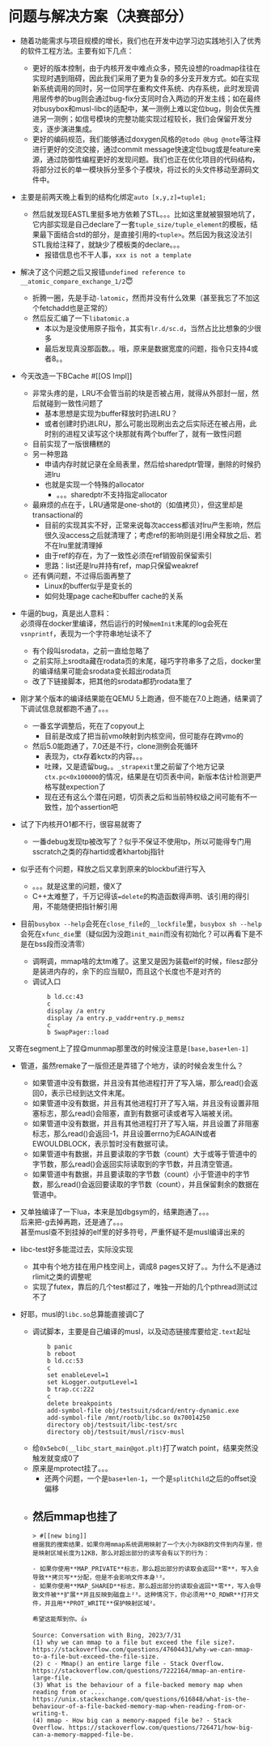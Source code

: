 # 问题与解决方案（决赛部分）

- 随着功能需求与项目规模的增长，我们也在开发中边学习边实践地引入了优秀的软件工程方法。主要有如下几点：  
	- 更好的版本控制，由于内核开发中难点众多，预先设想的roadmap往往在实现时遇到阻碍，因此我们采用了更为复杂的多分支开发方式。如在实现新系统调用的同时，另一位同学在重构文件系统、内存系统，此时发现调用层传参的bug则会通过bug-fix分支同时合入两边的开发主线；如在最终对busybox和musl-libc的适配中，某一测例上难以定位bug，则会优先推进另一测例；如信号模块的完整功能实现过程较长，我们会保留开发分支，逐步演进集成。  
	- 更好的编码规范，我们能够通过doxygen风格的`@todo @bug @note`等注释进行更好的交流交接，通过commit message快速定位bug或是feature来源，通过防御性编程更好的发现问题。我们也正在优化项目的代码结构，将部分过长的单一模块拆分至多个子模块，将过长的头文件移动至源码文件中。  

- 主要是前两天晚上看到的结构化绑定`auto [x,y,z]=tuple1;`  
    - 然后就发现EASTL里挺多地方依赖了STL。。。比如这里就被狠狠地坑了，它内部实现是自己declare了一套`tuple_size/tuple_element`的模板，结果最下面结合std的部分，是直接引用的`<tuple>`。然后因为我这没法引STL我给注释了，就缺少了模板类的declare。。。  
        - 报错信息也不干人事，`xxx is not a template`  

- 解决了这个问题之后又报错`undefined reference to __atomic_compare_exchange_1/2`😇  
	- 折腾一圈，先是手动`-latomic`，然而并没有什么效果（甚至我忘了不加这个fetchadd也是正常的）  
	- 然后反汇编了一下`libatomic.a`  
		- 本以为是没使用原子指令，其实有`lr.d/sc.d`，当然占比比想象的少很多  
		- 最后发现真没那函数。。哦，原来是数据宽度的问题，指令只支持4或者8。。  

- 今天改造一下BCache #[[OS Impl]]  
	- 非常头疼的是，LRU不会管当前的块是否被占用，就得从外部封一层，然后就碰到一致性问题了  
		- 基本思想是实现为buffer释放时扔进LRU？  
		- 或者创建时扔进LRU，那么可能出现刷出去之后实际还在被占用，此时别的进程又读写这个块那就有两个buffer了，就有一致性问题  
	- 目前实现了一版很糟糕的  
	- 另一种思路  
		- 申请内存时就记录在全局表里，然后给sharedptr管理，删除的时候扔进lru  
		- 也就是实现一个特殊的allocator  
			- 。。。sharedptr不支持指定allocator  
    - 最麻烦的点在于，LRU通常是one-shot的（如值拷贝），但这里却是transactional的  
        - 目前的实现其实不好，正常来说每次access都该对lru产生影响，然后很久没access之后就清理了；考虑ref的影响则是引用全释放之后、若不在lru里就清理掉  
        - 由于ref的存在，为了一致性必须在ref销毁前保留索引  
        - 思路：list还是lru并持有ref，map只保留weakref  
    - 还有俩问题，不过得后面再整了  
        - Linux的buffer似乎是变长的  
        - 如何处理page cache和buffer cache的关系  

- 牛逼的bug，真是出人意料：  
  必须得在docker里编译，然后运行的时候`memInit`末尾的log会死在`vsnprintf`，表现为一个字符串地址读不了  
	- 有个段叫srodata，之前一直给忽略了  
	- 之前实际上srodta藏在rodata页的末尾，碰巧字符串多了之后，docker里的编译结果可能会srodata变长超出rodata页  
	- 改了下链接脚本，把其他的srodata都扔rodata里了

- 刚才某个版本的编译结果能在QEMU 5上跑通，但不能在7.0上跑通，结果调了下调试信息就都跑不通了。。。  
	- 一番玄学调整后，死在了copyout上  
		- 目前是改成了把当前vmo映射到内核空间，但可能存在跨vmo的  
	- 然后5.0能跑通了，7.0还是不行，clone测例会死循环  
		- 表现为，ctx存着kctx的内容。。。  
		- 吐辣，又是遗留bug。。`_strapexit`里之前留了个地方记录`ctx.pc<0x100000`的情况，结果是在切页表中间，新版本估计检测更严格写就expection了  
		- 现在还有这么个潜在问题，切页表之后和当前特权级之间可能有不一致性，加个assertion吧  

- 试了下内核开O1都不行，很容易就寄了
	- 一番debug发现tp被改写了？似乎不保证不使用tp，所以可能得专门用sscratch之类的存hartid或者khartobj指针

- 似乎还有个问题，释放之后又拿到原来的blockbuf进行写入  
	- 。。。就是这里的问题，傻X了  
	- C++太难整了，千万记得该`=delete`的构造函数得声明、该引用的得引用，不能随便把指针解引用  

- 目前`busybox --help`会死在`close_file`的`__lockfile`里，`busybox sh --help`会死在`xfunc_die`里（疑似因为没跑`init_main`而没有初始化？可以再看下是不是在bss段而没清零）  
	- 调啊调，mmap啥的太tm难了。这里又是因为装载elf的时候，filesz部分是装进内存的，余下的应当赋0，而且这个长度也不是对齐的  
	- 调试入口  
	  ```
	  	  b ld.cc:43
	  	  c
	  	  display /a entry
	  	  display /a entry.p_vaddr+entry.p_memsz
	  	  c
	  	  b SwapPager::load
	  ```

又寄在segment上了捏😋munmap那里改的时候没注意是`[base,base+len-1]`

- 管道，虽然remake了一版但还是弄错了个地方，读的时候会发生什么？  
	- 如果管道中没有数据，并且没有其他进程打开了写入端，那么read()会返回0，表示已经到达文件末尾。  
	- 如果管道中没有数据，并且有其他进程打开了写入端，并且没有设置非阻塞标志，那么read()会阻塞，直到有数据可读或者写入端被关闭。  
	- 如果管道中没有数据，并且有其他进程打开了写入端，并且设置了非阻塞标志，那么read()会返回-1，并且设置errno为EAGAIN或者EWOULDBLOCK，表示暂时没有数据可读。  
	- 如果管道中有数据，并且要读取的字节数（count）大于或等于管道中的字节数，那么read()会返回实际读取到的字节数，并且清空管道。  
	- 如果管道中有数据，并且要读取的字节数（count）小于管道中的字节数，那么read()会返回要读取的字节数（count），并且保留剩余的数据在管道中。  

- 又单独编译了一下lua，本来是加dbgsym的，结果跑通了。。。  
  后来把-g去掉再跑，还是通了。。。  
  甚至musl查不到挂掉的elf里的好多符号，严重怀疑不是musl编译出来的  
- libc-test好多能混过去，实际没实现  
	- 其中有个地方挂在用户栈空间上，调成8 pages又好了。。为什么不是通过rlimit之类的调整呢  
	- 实现了futex，靠后的几个test都过了，唯独一开始的几个pthread测试过不了  

- 好耶，musl的`libc.so`总算能直接调C了  
	- 调试脚本，主要是自己编译的musl，以及动态链接库要给定`.text`起址  
	  ```
	  	  b panic
	  	  b reboot
	  	  b ld.cc:53
	  	  c
	  	  set enableLevel=1
	  	  set kLogger.outputLevel=1
	  	  b trap.cc:222
	  	  c 
	  	  delete breakpoints
	  	  add-symbol-file obj/testsuit/sdcard/entry-dynamic.exe
	  	  add-symbol-file /mnt/rootb/libc.so 0x70014250
	  	  directory obj/testsuit/libc-test/src
	  	  directory obj/testsuit/musl/riscv-musl
	  ```
	- 给`0x5ebc0(__libc_start_main@got.plt)`打了watch point，结果突然没触发就变成0了  
	- 原来是mprotect挂了。。。  
		- 还两个问题，一个是`base+len-1`，一个是`splitChild`之后的offset没偏移  
	- 然后mmap也挂了  
		-  
		  > #[[new bing]]  
		  根据我的搜索结果，如果你用mmap系统调用映射了一个大小为8KB的文件到内存里，但是映射区域长度为12KB，那么对超出部分的读写会有以下的行为：  
		    
		  - 如果你使用**MAP_PRIVATE**标志，那么超出部分的读取会返回**零**，写入会导致**拷贝写**分配，但是不会影响文件本身¹²。  
		  - 如果你使用**MAP_SHARED**标志，那么超出部分的读取会返回**零**，写入会导致文件被**扩展**并且反映到磁盘上²³。这种情况下，你必须用**O_RDWR**打开文件，并且用**PROT_WRITE**保护映射区域²。  
		    
		  希望这能帮到你。👍  
		    
		  Source: Conversation with Bing, 2023/7/31  
		  (1) why we can mmap to a file but exceed the file size?. https://stackoverflow.com/questions/47604431/why-we-can-mmap-to-a-file-but-exceed-the-file-size.  
		  (2) c - Mmap() an entire large file - Stack Overflow. https://stackoverflow.com/questions/7222164/mmap-an-entire-large-file.  
		  (3) What is the behaviour of a file-backed memory map when reading from or .... https://unix.stackexchange.com/questions/616848/what-is-the-behaviour-of-a-file-backed-memory-map-when-reading-from-or-writing-t.  
		  (4) mmap - How big can a memory-mapped file be? - Stack Overflow. https://stackoverflow.com/questions/726471/how-big-can-a-memory-mapped-file-be.  